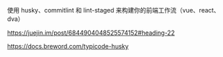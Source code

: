 使用 husky、commitlint 和 lint-staged 来构建你的前端工作流（vue、react、dva）

https://juejin.im/post/6844904048525574152#heading-22


https://docs.breword.com/typicode-husky